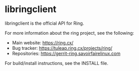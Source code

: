 # libringclient

libringclient is the official API for Ring.

For more information about the ring project, see the following:
- Main website: https://ring.cx/
- Bug tracker: https://tuleap.ring.cx/projects/ring/
- Repositories: https://gerrit-ring.savoirfairelinux.com

For build/install instructions, see the INSTALL file.
